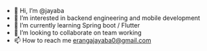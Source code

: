- 👋 Hi, I’m @jayaba
- 👀 I’m interested in backend engineering and mobile development
- 🌱 I’m currently learning Spring boot / Flutter
- 💞️ I’m looking to collaborate on team working
- 📫 How to reach me erangajayaba0@gmail.com

<!---
jayaba/jayaba is a ✨ special ✨ repository because its `README.md` (this file) appears on your GitHub profile.
You can click the Preview link to take a look at your changes.
--->
